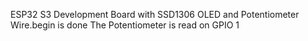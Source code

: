 ESP32 S3 Development Board with SSD1306 OLED and Potentiometer
Wire.begin is done
The Potentiometer is read on GPIO 1
